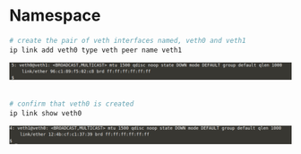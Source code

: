# Namespace

```bash
# create the pair of veth interfaces named, veth0 and veth1
ip link add veth0 type veth peer name veth1

```


<img src="Images/1.png" />

```bash

# confirm that veth0 is created
ip link show veth0

```

<img src="Images/2.png" />
